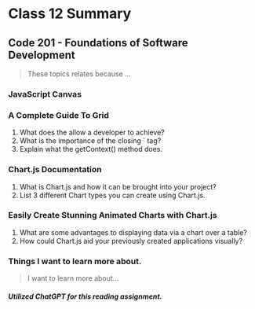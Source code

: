 # Class 12 Summary
## Code 201 - Foundations of Software Development

>  These topics relates because ...

### JavaScript Canvas

### A Complete Guide To Grid
1. What does the <canvas> allow a developer to achieve?
2. What is the importance of the closing `</canvas> tag?
3. Explain what the getContext() method does.

### Chart.js Documentation
1. What is Chart.js and how it can be brought into your project?
2. List 3 different Chart types you can create using Chart.js.

### Easily Create Stunning Animated Charts with Chart.js
1. What are some advantages to displaying data via a chart over a table?
2. How could Chart.js aid your previously created applications visually?

### Things I want to learn more about.
> I want to learn more about...

##### Utilized ChatGPT for this reading assignment.